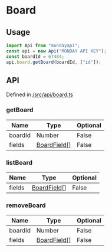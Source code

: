 # Board

## Usage

```typescript
import Api from "mondayapi";
const api = new Api("MONDAY API KEY");
const boardId = 67484;
api.board.getBoard(boardId, ["id"]);
```

## API

Defined in [/src/api/board.ts](../src/api/board.ts)

### **getBoard**

| Name    | Type                                       | Optional |
| ------- | ------------------------------------------ | -------- |
| boardId | Number                                     | False    |
| fields  | [BoardField[]](../src/interfaces/board.ts) | False    |

### **listBoard**

| Name   | Type                                       | Optional |
| ------ | ------------------------------------------ | -------- |
| fields | [BoardField[]](../src/interfaces/board.ts) | False    |

### **removeBoard**

| Name    | Type                                       | Optional |
| ------- | ------------------------------------------ | -------- |
| boardId | Number                                     | False    |
| fields  | [BoardField[]](../src/interfaces/board.ts) | False    |
